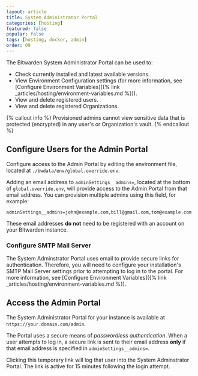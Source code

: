 ```yaml
---
layout: article
title: System Administrator Portal
categories: [hosting]
featured: false
popular: false
tags: [hosting, docker, admin]
order: 09
---
```


The Bitwarden System Administrator Portal can be used to:

- Check currently installed and latest available versions.
- View Environment Configuration settings (for more information, see [Configure Environment Variables]({% link _articles/hosting/environment-variables.md %})).
- View and delete registered users.
- View and delete registered Organizations.

{% callout info %}
Provisioned admins cannot view sensitive data that is protected (encrypted) in any user's or Organization's vault.
{% endcallout %}

## Configure Users for the Admin Portal

Configure access to the Admin Portal by editing the environment file, located at `./bwdata/env/global.override.env`.

Adding an email address to `adminSettings__admins=`, located at the bottom of `global.override.env`, will provide access to the Admin Portal from that email address. You can provision multiple admins using this field, for example:

```
adminSettings__admins=john@example.com,bill@gmail.com,tom@example.com
```

These email addresses **do not** need to be registered with an account on your Bitwarden instance.

### Configure SMTP Mail Server

The System Adminstrator Portal uses email to provide secure links for authentication. Therefore, you will need to configure your installation's SMTP Mail Server settings prior to attempting to log in to the portal. For more information, see [Configure Environment Variables]({% link _articles/hosting/environment-variables.md %}).

## Access the Admin Portal

The System Administrator Portal for your instance is available at `https://your.domain.com/admin`.

The Portal uses a secure means of *passwordless authentication*. When a user attempts to log in, a secure link is sent to their email address **only** if that email address is specified in `adminSettings__admins=`.

Clicking this temporary link will log that user into the System Adminstrator Portal. The link is active for 15 minutes following the login attempt.
